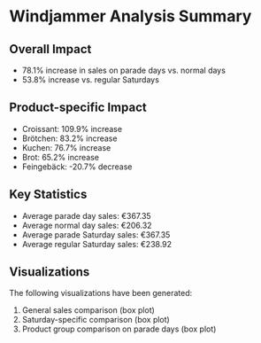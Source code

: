 # Windjammer Analysis Summary

## Overall Impact
- 78.1% increase in sales on parade days vs. normal days
- 53.8% increase vs. regular Saturdays

## Product-specific Impact
- Croissant: 109.9% increase
- Brötchen: 83.2% increase
- Kuchen: 76.7% increase
- Brot: 65.2% increase
- Feingebäck: -20.7% decrease

## Key Statistics
- Average parade day sales: €367.35
- Average normal day sales: €206.32
- Average parade Saturday sales: €367.35
- Average regular Saturday sales: €238.92

## Visualizations
The following visualizations have been generated:
1. General sales comparison (box plot)
2. Saturday-specific comparison (box plot)
3. Product group comparison on parade days (box plot)
